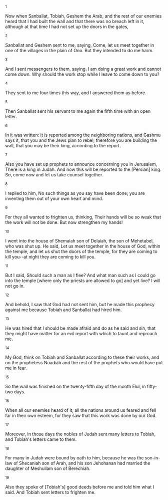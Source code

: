 <sup>1</sup> 

Now when Sanballat, Tobiah, Geshem the Arab, and the rest of our enemies heard that I had built the wall and that there was no breach left in it, although at that time I had not set up the doors in the gates, 

<sup>2</sup> 

Sanballat and Geshem sent to me, saying, Come, let us meet together in one of the villages in the plain of Ono. But they intended to do me harm. 

<sup>3</sup> 

And I sent messengers to them, saying, I am doing a great work and cannot come down. Why should the work stop while I leave to come down to you? 

<sup>4</sup> 

They sent to me four times this way, and I answered them as before. 

<sup>5</sup> 

Then Sanballat sent his servant to me again the fifth time with an open letter. 

<sup>6</sup> 

In it was written: It is reported among the neighboring nations, and Gashmu says it, that you and the Jews plan to rebel; therefore you are building the wall, that you may be their king, according to the report. 

<sup>7</sup> 

Also you have set up prophets to announce concerning you in Jerusalem, There is a king in Judah. And now this will be reported to the [Persian] king. So, come now and let us take counsel together. 

<sup>8</sup> 

I replied to him, No such things as you say have been done; you are inventing them out of your own heart and mind. 

<sup>9</sup> 

For they all wanted to frighten us, thinking, Their hands will be so weak that the work will not be done. But now strengthen my hands! 

<sup>10</sup> 

I went into the house of Shemaiah son of Delaiah, the son of Mehetabel, who was shut up. He said, Let us meet together in the house of God, within the temple, and let us shut the doors of the temple, for they are coming to kill you--at night they are coming to kill you. 

<sup>11</sup> 

But I said, Should such a man as I flee? And what man such as I could go into the temple [where only the priests are allowed to go] and yet live? I will not go in. 

<sup>12</sup> 

And behold, I saw that God had not sent him, but he made this prophecy against me because Tobiah and Sanballat had hired him. 

<sup>13</sup> 

He was hired that I should be made afraid and do as he said and sin, that they might have matter for an evil report with which to taunt and reproach me. 

<sup>14</sup> 

My God, think on Tobiah and Sanballat according to these their works, and on the prophetess Noadiah and the rest of the prophets who would have put me in fear. 

<sup>15</sup> 

So the wall was finished on the twenty-fifth day of the month Elul, in fifty-two days. 

<sup>16</sup> 

When all our enemies heard of it, all the nations around us feared and fell far in their own esteem, for they saw that this work was done by our God. 

<sup>17</sup> 

Moreover, in those days the nobles of Judah sent many letters to Tobiah, and Tobiah's letters came to them. 

<sup>18</sup> 

For many in Judah were bound by oath to him, because he was the son-in-law of Shecaniah son of Arah, and his son Jehohanan had married the daughter of Meshullam son of Berechiah. 

<sup>19</sup> 

Also they spoke of [Tobiah's] good deeds before me and told him what I said. And Tobiah sent letters to frighten me.